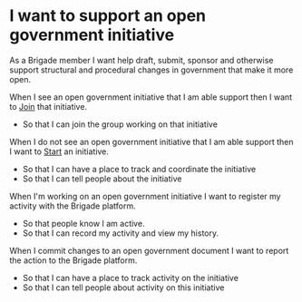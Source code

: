 # I want to support an open government initiative
As a Brigade member I want help draft, submit, sponsor and otherwise support structural and procedural changes in government that make it more open.

When I see an open government initiative that I am able support then I want to [Join](join_activity.md) that initiative.
* So that I can join the group working on that initiative

When I do not see an open government initiative that I am able support then I want to [Start](start_activity.md) an initiative.
* So that I can have a place to track and coordinate the initiative
* So that I can tell people about the initiative

When I'm working on an open government initiative I want to register my activity with the Brigade platform.
* So that people know I am active.
* So that I can record my activity and view my history.

When I commit changes to an open government document I want to report the action to the Brigade platform.
* So that I can have a place to track activity on the initiative
* So that I can tell people about activity on this initiative